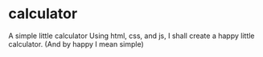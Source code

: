 # calculator
A simple little calculator
Using html, css, and js, I shall create a happy little calculator.
(And by happy I mean simple)


